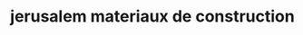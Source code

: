 ---
title: "jerusalem materiaux de construction"
url: /gonaives/jerusalem-materiaux-de-construction/
shop: Eisenwaren
---
